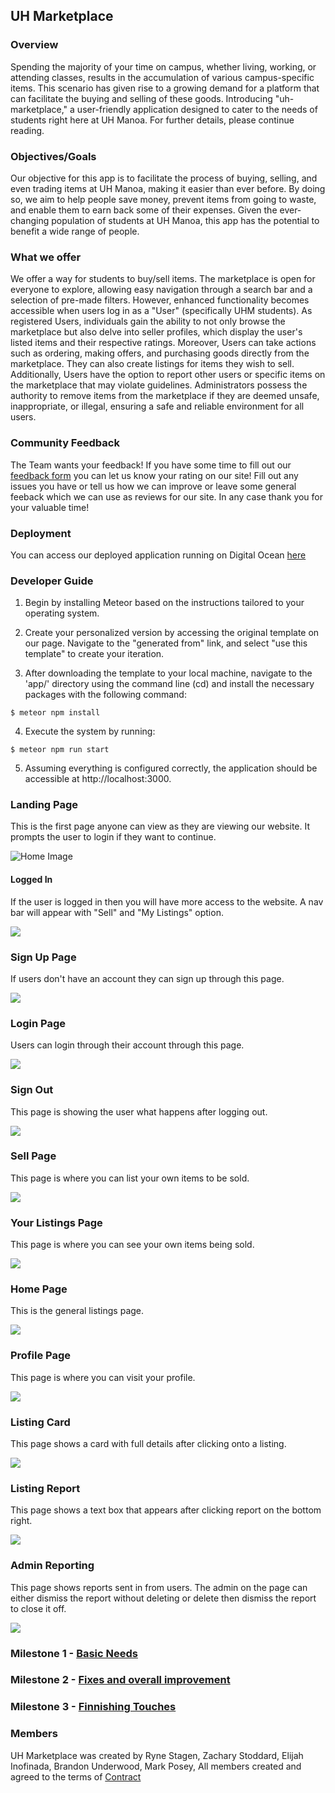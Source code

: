 ## UH Marketplace

### Overview

Spending the majority of your time on campus, whether living, working, or attending classes, results in the accumulation of various campus-specific items. This scenario has given rise to a growing demand for a platform that can facilitate the buying and selling of these goods. Introducing "uh-marketplace," a user-friendly application designed to cater to the needs of students right here at UH Manoa. For further details, please continue reading.

### Objectives/Goals

Our objective for this app is to facilitate the process of buying, selling, and even trading items at UH Manoa, making it easier than ever before. By doing so, we aim to help people save money, prevent items from going to waste, and enable them to earn back some of their expenses. Given the ever-changing population of students at UH Manoa, this app has the potential to benefit a wide range of people.

### What we offer

We offer a way for students to buy/sell items. The marketplace is open for everyone to explore, allowing easy navigation through a search bar and a selection of pre-made filters. However, enhanced functionality becomes accessible when users log in as a "User" (specifically UHM students). As registered Users, individuals gain the ability to not only browse the marketplace but also delve into seller profiles, which display the user's listed items and their respective ratings. Moreover, Users can take actions such as ordering, making offers, and purchasing goods directly from the marketplace. They can also create listings for items they wish to sell. Additionally, Users have the option to report other users or specific items on the marketplace that may violate guidelines. Administrators possess the authority to remove items from the marketplace if they are deemed unsafe, inappropriate, or illegal, ensuring a safe and reliable environment for all users.

### Community Feedback

The Team wants your feedback! If you have some time to fill out our <a href="https://forms.gle/8DxDMsFVNLr6t9z76">feedback form</a> you can let us know your rating on our site!  Fill out any issues you have or tell us how we can improve or leave some general feeback which we can use as reviews for our site. In any case thank you for your valuable time!

### Deployment

You can access our deployed application running on Digital Ocean <a href="https://uhmarketplace.com">here</a>

### Developer Guide
1. Begin by installing Meteor based on the instructions tailored to your operating system.
   
3. Create your personalized version by accessing the original template on our page. Navigate to the "generated from" link, and select "use this template" to create your iteration.
   
5. After downloading the template to your local machine, navigate to the 'app/' directory using the
command line (cd) and install the necessary packages with the following command:

```
$ meteor npm install
```

4. Execute the system by running:

```
$ meteor npm run start
```
   
5. Assuming everything is configured correctly, the application should be accessible at http://localhost:3000.


### Landing Page
This is the first page anyone can view as they are viewing our website. It prompts the user to login if they want to continue.

<img src="images/M3/NotLoggedIn.png" alt="Home Image">


#### Logged In

If the user is logged in then you will have more access to the website. A nav bar will appear with "Sell" and "My Listings" option.

<img src="images/M3/LoggedIn.png">

### Sign Up Page

If users don't have an account they can sign up through this page.

<img src="images/M3/Register.png">

### Login Page

Users can login through their account through this page.

<img src="images/M3/Login.png">

### Sign Out

This page is showing the user what happens after logging out.

<img src="images/M3/SignOut.png">

### Sell Page

This page is where you can list your own items to be sold.

<img src="images/M3/CreateListing.png">

### Your Listings Page

This page is where you can see your own items being sold.

<img src="images/M3/YourListing.png">

### Home Page

This is the general listings page.

<img src="images/M3/HomePage.png">

### Profile Page

This page is where you can visit your profile.

<img src="images/M3/profile.png">

### Listing Card

This page shows a card with full details after clicking onto a listing.

<img src="images/M3/ListingCard.png">

### Listing Report

This page shows a text box that appears after clicking report on the bottom right.

<img src="images/M3/Reporting.png">

### Admin Reporting

This page shows reports sent in from users. The admin on the page can either dismiss the report without deleting or delete then dismiss the report to close it off.

<img src="images/M3/AdminReport.png">


### Milestone 1 - <a href="https://github.com/orgs/the-manoa-marketplace/projects/1/views/3">Basic Needs</a>

### Milestone 2 - <a href="https://github.com/orgs/the-manoa-marketplace/projects/2">Fixes and overall improvement</a>

### Milestone 3 - <a href="https://github.com/orgs/the-manoa-marketplace/projects/3/views/1">Finnishing Touches</a>

### Members
UH Marketplace was created by 
Ryne Stagen, 
Zachary Stoddard,
Elijah Inofinada,
Brandon Underwood,
Mark Posey,
All members created and agreed to the terms of <a href="https://docs.google.com/document/d/1hA1DgIcQTYfmhvpeaGIpJnZtc9JGGncrJdrkwGfT2AQ/edit">Contract</a>

<a href= "https://github.com/orgs/the-manoa-marketplace/projects/1" ></a>
